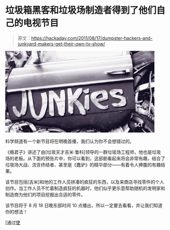 # 垃圾箱黑客和垃圾场制造者得到了他们自己的电视节目

> 原文：<https://hackaday.com/2011/08/17/dumpster-hackers-and-junkyard-makers-get-their-own-tv-show/>

![junkies_tv_show_science_channel](img/526bb91e330aea0949032fae0b4f21ae.png "junkies_tv_show_science_channel")

科学频道有一个新节目将在明晚首播，我们认为你不会想错过的。

《瘾君子》讲述了由[垃圾天才吉米·鲁科]领导的一群垃圾场工程师，他也是垃圾场的老板。从下面的预告片中，你可以看到，这部剧看起来将会非常有趣，结合了垃圾场大战、流言终结者、甚至是《蠢驴》的精华部分——有着令人捧腹的有趣结果。

该节目包括[吉米]和他的工作人员拼凑的疯狂的东西，以及来商店寻找零件的个人创作。当工作人员不忙着制造疯狂的机器时，他们似乎更乐意帮助随机的发明家和制造商为他们的项目挖掘出合适的零件。

该节目将于 8 月 18 日晚东部时间 10 点播出，所以一定要去看看，并让我们知道你的想法！

[通过[使](http://blog.makezine.com/archive/2011/08/junkies-a-new-maker-show.html)